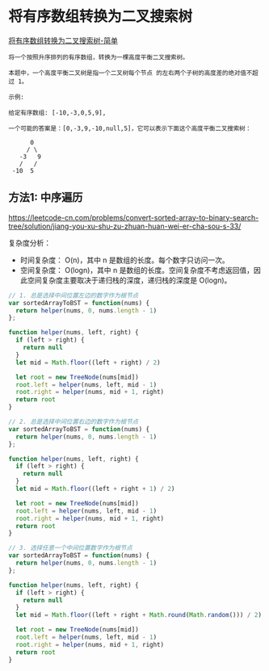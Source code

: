 # 将有序数组转换为二叉搜索树

[将有序数组转换为二叉搜索树-简单](https://leetcode-cn.com/problems/convert-sorted-array-to-binary-search-tree/)

```
将一个按照升序排列的有序数组，转换为一棵高度平衡二叉搜索树。

本题中，一个高度平衡二叉树是指一个二叉树每个节点 的左右两个子树的高度差的绝对值不超过 1。

示例:

给定有序数组: [-10,-3,0,5,9],

一个可能的答案是：[0,-3,9,-10,null,5]，它可以表示下面这个高度平衡二叉搜索树：

      0
     / \
   -3   9
   /   /
 -10  5
```

## 方法1: 中序遍历

https://leetcode-cn.com/problems/convert-sorted-array-to-binary-search-tree/solution/jiang-you-xu-shu-zu-zhuan-huan-wei-er-cha-sou-s-33/

复杂度分析：

- 时间复杂度： O(n)，其中 n 是数组的长度。每个数字只访问一次。
- 空间复杂度： O(logn)，其中 n 是数组的长度。空间复杂度不考虑返回值，因此空间复杂度主要取决于递归栈的深度，递归栈的深度是 O(logn)。

```js
// 1. 总是选择中间位置左边的数字作为根节点
var sortedArrayToBST = function(nums) {
  return helper(nums, 0, nums.length - 1)
};

function helper(nums, left, right) {
  if (left > right) {
    return null
  }
  let mid = Math.floor((left + right) / 2)

  let root = new TreeNode(nums[mid])
  root.left = helper(nums, left, mid - 1)
  root.right = helper(nums, mid + 1, right)
  return root
}
```

```js
// 2. 总是选择中间位置右边的数字作为根节点
var sortedArrayToBST = function(nums) {
  return helper(nums, 0, nums.length - 1)
};

function helper(nums, left, right) {
  if (left > right) {
    return null
  }
  let mid = Math.floor((left + right + 1) / 2)

  let root = new TreeNode(nums[mid])
  root.left = helper(nums, left, mid - 1)
  root.right = helper(nums, mid + 1, right)
  return root
}
```

```js
// 3. 选择任意一个中间位置数字作为根节点
var sortedArrayToBST = function(nums) {
  return helper(nums, 0, nums.length - 1)
};

function helper(nums, left, right) {
  if (left > right) {
    return null
  }
  let mid = Math.floor((left + right + Math.round(Math.random())) / 2)

  let root = new TreeNode(nums[mid])
  root.left = helper(nums, left, mid - 1)
  root.right = helper(nums, mid + 1, right)
  return root
}
```
